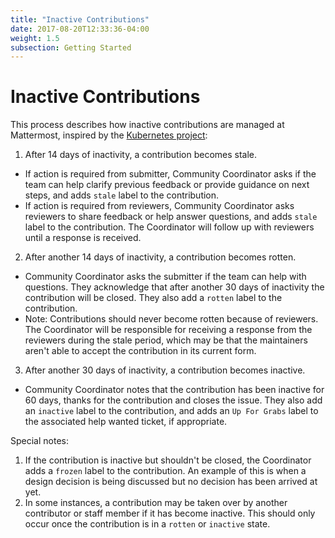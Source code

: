 ```yaml
---
title: "Inactive Contributions"
date: 2017-08-20T12:33:36-04:00
weight: 1.5
subsection: Getting Started
---
```


# Inactive Contributions

This process describes how inactive contributions are managed at Mattermost, inspired by the [Kubernetes project](https://github.com/kubernetes/kubernetes):

1. After 14 days of inactivity, a contribution becomes stale.
 - If action is required from submitter, Community Coordinator asks if the team can help clarify previous feedback or provide guidance on next steps, and adds `stale` label to the contribution.
 - If action is required from reviewers, Community Coordinator asks reviewers to share feedback or help answer questions, and adds `stale` label to the contribution. The Coordinator will follow up with reviewers until a response is received.

2. After another 14 days of inactivity, a contribution becomes rotten.
 - Community Coordinator asks the submitter if the team can help with questions. They acknowledge that after another 30 days of inactivity the contribution will be closed. They also add a `rotten` label to the contribution.
 - Note: Contributions should never become rotten because of reviewers. The Coordinator will be responsible for receiving a response from the reviewers during the stale period, which may be that the maintainers aren't able to accept the contribution in its current form.

3. After another 30 days of inactivity, a contribution becomes inactive.
 - Community Coordinator notes that the contribution has been inactive for 60 days, thanks for the contribution and closes the issue. They also add an `inactive` label to the contribution, and adds an `Up For Grabs` label to the associated help wanted ticket, if appropriate.

Special notes:

1. If the contribution is inactive but shouldn't be closed, the Coordinator adds a `frozen` label to the contribution. An example of this is when a design decision is being discussed but no decision has been arrived at yet.
2. In some instances, a contribution may be taken over by another contributor or staff member if it has become inactive. This should only occur once the contribution is in a `rotten` or `inactive` state.
